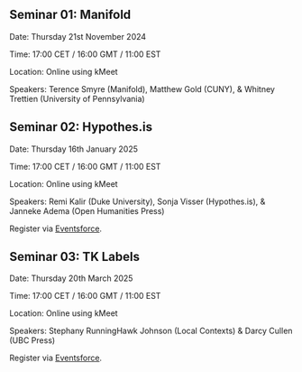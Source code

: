 ## Seminar 01: Manifold

Date: Thursday 21st November 2024

Time: 17:00 CET / 16:00 GMT / 11:00 EST

Location: Online using kMeet

Speakers: Terence Smyre (Manifold), Matthew Gold (CUNY), & Whitney Trettien (University of Pennsylvania)  

## Seminar 02: Hypothes.is

Date: Thursday 16th January 2025

Time: 17:00 CET / 16:00 GMT / 11:00 EST

Location: Online using kMeet

Speakers: Remi Kalir (Duke University), Sonja Visser (Hypothes.is), & Janneke Adema (Open Humanities Press)

Register via [Eventsforce](https://www.eventsforce.net/cugroup/frontEnd/reg/registerNew.csp?ef_sel_menu=9304&eventID=2038).

## Seminar 03: TK Labels

Date: Thursday 20th March 2025

Time: 17:00 CET / 16:00 GMT / 11:00 EST

Location: Online using kMeet

Speakers: Stephany RunningHawk Johnson (Local Contexts) & Darcy Cullen (UBC Press)

Register via [Eventsforce](https://www.eventsforce.net/cugroup/frontEnd/reg/registerNew.csp?ef_sel_menu=9308&eventID=2039).